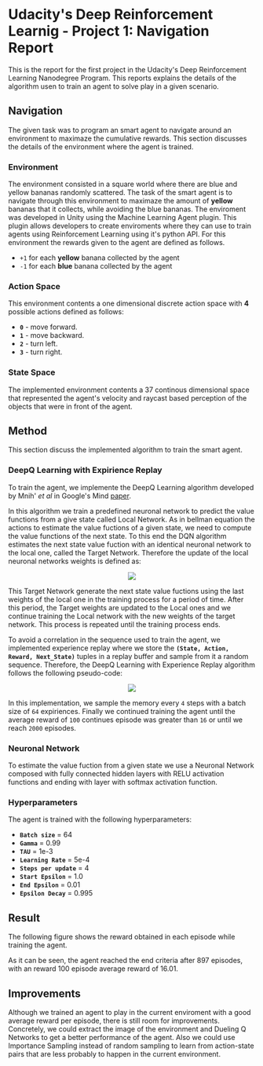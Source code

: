 # Udacity's Deep Reinforcement Learnig - Project 1: Navigation Report

This is the report for the first project in the Udacity's Deep Reinforcement Learning Nanodegree Program. This reports explains the details of the algorithm usen to train an agent to solve play in a given scenario.



## Navigation

The given task was to program an smart agent to navigate around an environment to maximaze the cumulative rewards. This section discusses the details of the environment where the agent is trained.

### Environment

The environment consisted in a square world where there are blue and yellow bananas randomly scattered. The task of the smart agent is to navigate through this environment to maximaze the amount of **yellow** bananas that it collects, while avoiding the blue bananas. The enviroment was developed in Unity using the Machine Learning Agent plugin. This plugin allows developers to create enviroments where they can use to train agents using Reinforcement Learning using it's python API. For this environment the rewards given to the agent are defined as follows.

- `+1` for each **yellow** banana collected by the agent
- `-1` for each **blue** banana collected by the agent

### Action Space

This environment contents a one dimensional discrete action space with **4** possible actions defined as follows: 

- **`0`** - move forward.
- **`1`** - move backward.
- **`2`** - turn left.
- **`3`** - turn right.

### State Space

The implemented environment contents a 37 continous dimensional space that represented the agent's velocity and raycast based perception of the objects that were in front of the agent. 

## Method

This section discuss the implemented algorithm to train the smart agent.

### DeepQ Learning with Expirience Replay

To train the agent, we implemente the DeepQ Learning algorithm developed by Mnih' *et al* in Google's Mind [paper](https://web.stanford.edu/class/psych209/Readings/MnihEtAlHassibis15NatureControlDeepRL.pdf).

In this algorithm we train a predefined neuronal network to predict the value functions from a give state called Local Network. As in bellman equation the actions to estimate the value fuctions of a given state, we need to compute the value functions of the next state. To this end the DQN algorithm estimates the next state value fuction with an identical neuronal network to the local one, called the Target Network. Therefore the update of the local neuronal networks weights is defined as:

<p align="center">
    <img src="https://user-images.githubusercontent.com/27258035/83926222-962b4e00-a789-11ea-8fb2-25393b948601.PNG"/>
</p>

This Target Network generate the next state value fuctions using the last weights of the local one in the training process for a period of time. After this period, the Target weights are updated to the Local ones and we continue training the Local network with the new weights of the target network. This process is repeated until the training process ends. 

To avoid a correlation in the sequence used to train the agent, we implemented experience replay where we store the **`(State, Action, Reward, Next_State)`** tuples in a replay buffer and sample from it a random sequence. Therefore, the DeepQ Learning with Experience Replay algorithm follows the following pseudo-code:

<p align="center">
    <img src="https://user-images.githubusercontent.com/27258035/83926095-2b7a1280-a789-11ea-9860-51f12fecd08e.png"/>
</p>

In this implementation, we sample the memory every `4` steps with a batch size of `64` expiriences. Finally we continued training the agent until the average reward of `100` continues episode was greater than `16` or until we reach `2000` episodes.

### Neuronal Network

To estimate the value fuction from a given state we use a Neuronal Network composed with fully connected hidden layers with RELU activation functions and ending with layer with softmax activation function.



### Hyperparameters

The agent is trained with the following hyperparameters:

- **`Batch size`**  =  64 
- **`Gamma`**  =  0.99
- **`TAU`**  =  1e-3
- **`Learning Rate`**  =  5e-4
- **`Steps per update`**  =  4
- **`Start Epsilon`**  = 1.0
- **`End Epsilon`**  = 0.01
- **`Epsilon Decay`**  = 0.995


## Result

The following figure shows the reward obtained in each episode while training the agent.


As it can be seen, the agent reached the end criteria after 897 episodes, with an reward 100 episode average reward of 16.01.

## Improvements

Although we trained an agent to play in the current enviroment with a good average reward per episode, there is still room for improvements. Concretely, we could extract the image of the environment and Dueling Q Networks to get a better performance of the agent. Also we could use Importance Sampling instead of random sampling to learn from action-state pairs that are less probably to happen in the current environment.